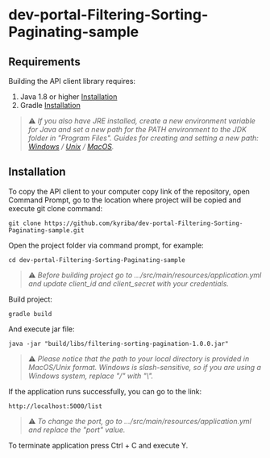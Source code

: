 # dev-portal-Filtering-Sorting-Paginating-sample



## Requirements

Building the API client library requires:
1. Java 1.8 or higher [Installation][1]
2. Gradle [Installation][2]

[1]: https://www.oracle.com/java/technologies/javase-downloads.html 
[2]: https://gradle.org/install/

> ⚠️  _If you also have JRE installed, create a new environment variable for Java and set a new path for the PATH environment to the JDK folder in "Program Files". Guides for creating and setting a new path: [Windows][3] / [Unix][4] / [MacOS][5]._
> 
 [3]: https://stackoverflow.com/a/35623142
 [4]: https://linuxize.com/post/how-to-set-and-list-environment-variables-in-linux/?__cf_chl_managed_tk__=2d828b14fa177654a647a55ddfd6c806684ba724-1623071966-0-AQljDh9QvmnbGDiK9JEyOIzDsAnC1zFP3J8sHt1Rq5PuJ6vmiibCZCiYTQF1w-VaFoGl2Xp0uOYGFGH7uaNxWbX-S7qW84E3xKzPpdm2g1alzFj3X-mlJGemcio1_AcmIw1T1P_SjgjqhTWCRjTV6-aw39KSFnFtNmcori6DHk9fiRCPHFJWiqJ8bE5Ps4Z0BW0SLQ0M08ZI_-zne14-sqX6I0VyKLPh_43Y8U_KQPgVpSHvPyh2hhPmEWmrymHEzTb9fC2qNwtHXI81nbqj2s8BiilvJ-NAhFB7dQ4_nwY7hCOda0XP6fSicXuBHKrJChBE4ynd_7Kk1BJizfvB0zAx5OCxKPGJTJCiLHKj4Ompnrxb229jpGc6p4JfBd9Oz-J-7HAN81SAQxyONgSGp5fYGSGzedoL5jOgioCIoQvTq0ce3hFDGpBaz1ShHym71eixeNjJAk2m7cNHVwSfhqM-jAUPRFANj_QLIzuwkxy_pdb3kZ5mH1GzKT0gXH_rfMSctm8-PkHn0Yzgjr3ne8I9de0df7-8EOA53Qw5Zq0Ed6Yw-evxD7TJuFKspdjUe6ZdbdsmrjHgPZl7WBaNKGhNDpHZxWRA_R5TDqH57oqtngzMW8IsEwQSXmIZToWCoU4SM15_D2SL_SNU2OAwslmmg0-8z8fMQ9nC4MvIDB_RAubUFonkPL60VTu10xg4XmahsxBbF8SNKe_INR0bLBOLZmVA0ijhD_h1-UusutbdarDHKuxaursdW6Jb8gcn3A
 [5]: https://apple.stackexchange.com/a/229941

## Installation

To copy the API client to your computer copy link of the repository, open Command Prompt, go to the location where project will be copied and execute git clone command:

```shell
git clone https://github.com/kyriba/dev-portal-Filtering-Sorting-Paginating-sample.git
```

Open the project folder via command prompt, for example:
```shell
cd dev-portal-Filtering-Sorting-Paginating-sample
```

> ⚠️  _Before building project go to .../src/main/resources/application.yml and update client_id and client_secret with your credentials._

Build project:
```shell
gradle build
```

And execute jar file: 

```shell
java -jar "build/libs/filtering-sorting-pagination-1.0.0.jar"
```
> ⚠️  _Please notice that the path to your local directory is provided in MacOS/Unix format. Windows is slash-sensitive, so if you are using a Windows system, replace "/" with "\\"._


If the application runs successfully, you can go to the link:

```shell
http://localhost:5000/list
```

> ⚠️  _To change the port, go to .../src/main/resources/application.yml and replace the "port" value._

To terminate application press Ctrl + C and execute Y.
